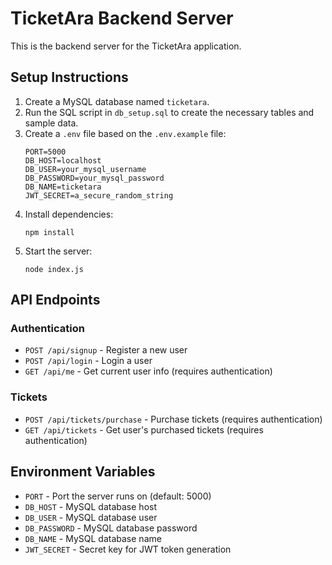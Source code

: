 
# TicketAra Backend Server

This is the backend server for the TicketAra application.

## Setup Instructions

1. Create a MySQL database named `ticketara`.
2. Run the SQL script in `db_setup.sql` to create the necessary tables and sample data.
3. Create a `.env` file based on the `.env.example` file:
   ```
   PORT=5000
   DB_HOST=localhost
   DB_USER=your_mysql_username
   DB_PASSWORD=your_mysql_password
   DB_NAME=ticketara
   JWT_SECRET=a_secure_random_string
   ```
4. Install dependencies:
   ```
   npm install
   ```
5. Start the server:
   ```
   node index.js
   ```

## API Endpoints

### Authentication
- `POST /api/signup` - Register a new user
- `POST /api/login` - Login a user
- `GET /api/me` - Get current user info (requires authentication)

### Tickets
- `POST /api/tickets/purchase` - Purchase tickets (requires authentication)
- `GET /api/tickets` - Get user's purchased tickets (requires authentication)

## Environment Variables

- `PORT` - Port the server runs on (default: 5000)
- `DB_HOST` - MySQL database host
- `DB_USER` - MySQL database user
- `DB_PASSWORD` - MySQL database password
- `DB_NAME` - MySQL database name
- `JWT_SECRET` - Secret key for JWT token generation
